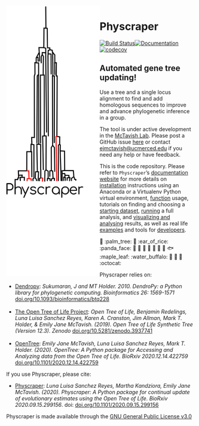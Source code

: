 
<!-- README.md is generated from README.Rmd; please edit the .Rmd file and then from R do rmarkdown::render("README.Rmd")-->

<img align="left" width="250" src="https://raw.githubusercontent.com/McTavishLab/physcraper/cleanup/docs/physcraper-long.png">

# Physcraper

[![Build
Status](https://travis-ci.org/McTavishLab/physcraper.svg?branch=main)](https://travis-ci.org/McTavishLab/physcraper)[![Documentation](https://readthedocs.org/projects/physcraper/badge/?version=latest&style=flat)](https://physcraper.readthedocs.io/en/latest/)[![codecov](https://codecov.io/gh/McTavishLab/physcraper/branch/main/graph/badge.svg)](https://codecov.io/gh/McTavishLab/physcraper)

<p>

</p>

<p>

</p>

## Automated gene tree updating\!

Use a tree and a single locus alignment to find and add homologous
sequences to improve and advance phylogenetic inference in a group.

The tool is under active development in the [McTavish
Lab](https://mctavishlab.github.io/). Please post a GitHub issue
[here](https://github.com/McTavishLab/physcraper/issues) or contact
<ejmctavish@ucmerced.edu> if you need any help or have feedback.

This is the code repository. Please refer to `Physcraper`’s
[documentation website](https://physcraper.readthedocs.io/en/latest/)
for more details on
[installation](https://physcraper.readthedocs.io/en/latest/install.html)
instructions using an Anaconda or a Virtualenv Python virtual
environment,
[function](https://physcraper.readthedocs.io/en/latest/apidocs.html)
usage, tutorials on finding and choosing a [starting
dataset](https://physcraper.readthedocs.io/en/latest/find_trees.html),
[running](https://physcraper.readthedocs.io/en/latest/physcraper_run.html)
a full analysis, and [visualizing and
analysing](https://physcraper.readthedocs.io/en/latest/data_exploration.html)
results, as well as real life
[examples](https://physcraper.readthedocs.io/en/latest/examples.html)
and tools for
[developers](https://physcraper.readthedocs.io/en/latest/CONTRIBUTING.html).

:hamster: :palm\_tree: :frog: :ear\_of\_rice: :panda\_face: :tulip:
:octopus: :blossom: :whale: :mushroom: :ant: :cactus: :fish:
:maple\_leaf: :water\_buffalo: 🦠 :shell: :bug: :octocat:

Physcraper relies on:

  - [Dendropy](https://dendropy.org/primer/index.html): *Sukumaran, J
    and MT Holder. 2010. DendroPy: a Python library for phylogenetic
    computing. Bioinformatics 26: 1569-1571*
    [doi.org/10.1093/bioinformatics/btq228](https://doi.org/10.1093/bioinformatics/btq228)
    <br/><br/>
  - [The Open Tree of Life
    Project](https://tree.opentreeoflife.org/opentree/argus/opentree12.3@ott93302):
    *Open Tree of Life, Benjamin Redelings, Luna Luisa Sanchez Reyes,
    Karen A. Cranston, Jim Allman, Mark T. Holder, & Emily Jane
    McTavish. (2019). Open Tree of Life Synthetic Tree (Version 12.3).
    Zenodo*
    [doi.org/10.5281/zenodo.3937741](https://doi.org/10.5281/zenodo.3937741)
    <br/><br/>
  - [OpenTree](https://github.com/OpenTreeOfLife/python-opentree):
    *Emily Jane McTavish, Luna Luisa Sanchez Reyes, Mark T. Holder.
    (2020). OpenTree: A Python package for Accessing and Analyzing data
    from the Open Tree of Life. BioRxiv 2020.12.14.422759*
    [doi.org/10.1101/2020.12.14.422759](https://doi.org/10.1101/2020.12.14.422759)

If you use Physcraper, please cite:

  - [Physcraper](https://www.biorxiv.org/content/10.1101/2020.09.15.299156v1.abstract):
    *Luna Luisa Sanchez Reyes, Martha Kandziora, Emily Jane McTavish.
    (2020). Physcraper: A Python package for continual update of
    evolutionary estimates using the Open Tree of Life. BioRxiv
    2020.09.15.299156*. doi:
    [doi.org/10.1101/2020.09.15.299156](https://doi.org/10.1101/2020.09.15.299156)

Physcraper is made available through the [GNU General Public License
v3.0](https://github.com/McTavishLab/physcraper/blob/main/LICENSE)
